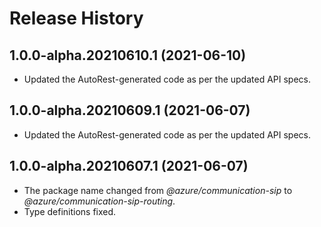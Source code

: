 # Release History

## 1.0.0-alpha.20210610.1 (2021-06-10)

- Updated the AutoRest-generated code as per the updated API specs.

## 1.0.0-alpha.20210609.1 (2021-06-07)

- Updated the AutoRest-generated code as per the updated API specs.

## 1.0.0-alpha.20210607.1 (2021-06-07)

- The package name changed from _@azure/communication-sip_ to _@azure/communication-sip-routing_.
- Type definitions fixed.
